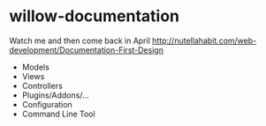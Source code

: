 # willow-documentation

Watch me and then come back in April
http://nutellahabit.com/web-development/Documentation-First-Design

- Models
- Views
- Controllers
- Plugins/Addons/...
- Configuration
- Command Line Tool